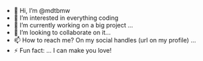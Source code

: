 - 👋 Hi, I’m @mdtbmw
- 👀 I’m interested in everything coding
- 🌱 I’m currently working on a big project ...
- 💞️ I’m looking to collaborate on it...
- 📫 How to reach me? On my social handles (url on my profile) ...
- ⚡ Fun fact: ... I can make you love!

<!---
mdtbmw/mdtbmw is a ✨ special ✨ repository because its `README.md` (this file) appears on your GitHub profile.
You can click the Preview link to take a look at your changes.
--->
